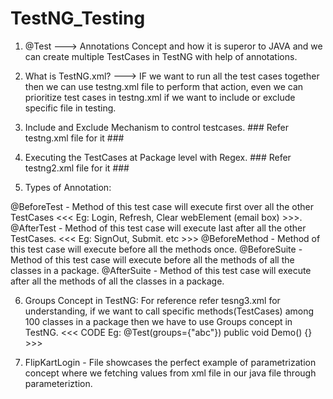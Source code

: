 # TestNG_Testing
1) @Test ---> Annotations Concept and how it is superor to JAVA and we can create multiple TestCases in TestNG with help of annotations. 

2) What is TestNG.xml? ---> IF we want to run all the test cases together then we can use testng.xml file to perform that action, 
even we can prioritize test cases in testng.xml if we want to include or exclude specific file in testing.   

3) Include and Exclude Mechanism to control testcases. ### Refer testng.xml file for it ###

4) Executing the TestCases at Package level with Regex. ### Refer testng2.xml file for it ###

5) Types of Annotation: 

 @BeforeTest - Method of this test case will execute first over all the other TestCases  <<< Eg: Login, Refresh, Clear webElement (email box) >>>.
 @AfterTest - Method of this test case will execute last after all the other TestCases.  <<< Eg: SignOut, Submit. etc >>> 
 @BeforeMethod - Method of this test case will execute before all the methods once. 
 @BeforeSuite - Method of this test case will execute before all the methods of all the classes in a package.
 @AfterSuite - Method of this test case will execute after all the methods of all the classes in a package.

6) Groups Concept in TestNG: For reference refer tesng3.xml for understanding, if we want to call specific methods(TestCases) among 100 classes in a package then we have to use Groups concept in TestNG.
             <<< CODE Eg: @Test(groups={"abc"})
                          public void Demo() {}   >>>

7) FlipKartLogin - File showcases the perfect example of parametrization concept where we fetching values from xml file in our java file through parameteriztion. 
